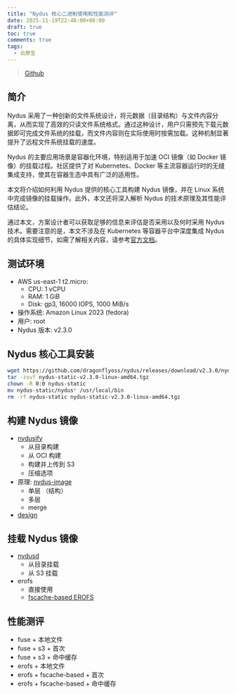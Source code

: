 ```yaml
---
title: "Nydus 核心二进制使用和性能测评"
date: 2025-11-19T22:48:00+08:00
draft: true
toc: true
comments: true
tags:
  - 云原生
---
```


> [Github](https://github.com/dragonflyoss/nydus)

## 简介

Nydus 采用了一种创新的文件系统设计，将元数据（目录结构）与文件内容分离，从而实现了高效的只读文件系统格式。通过这种设计，用户只需预先下载元数据即可完成文件系统的挂载，而文件内容则在实际使用时按需加载。这种机制显著提升了远程文件系统挂载的速度。

Nydus 的主要应用场景是容器化环境，特别适用于加速 OCI 镜像（如 Docker 镜像）的挂载过程。社区提供了对 Kubernetes、Docker 等主流容器运行时的无缝集成支持，使其在容器生态中具有广泛的适用性。

本文将介绍如何利用 Nydus 提供的核心工具构建 Nydus 镜像，并在 Linux 系统中完成镜像的挂载操作。此外，本文还将深入解析 Nydus 的技术原理及其性能评估结论。

通过本文，方案设计者可以获取足够的信息来评估是否采用以及何时采用 Nydus 技术。需要注意的是，本文不涉及在 Kubernetes 等容器平台中深度集成 Nydus 的具体实现细节，如需了解相关内容，请参考[官方文档](https://github.com/dragonflyoss/nydus/tree/v2.3.0?tab=readme-ov-file#supported-platforms)。

## 测试环境

* AWS us-east-1 t2.micro:
    * CPU: 1 vCPU
    * RAM: 1 GiB
    * Disk: gp3, 16000 IOPS, 1000 MiB/s
* 操作系统: Amazon Linux 2023 (fedora)
* 用户: root
* Nydus 版本: v2.3.0

## Nydus 核心工具安装

```bash
wget https://github.com/dragonflyoss/nydus/releases/download/v2.3.0/nydus-static-v2.3.0-linux-amd64.tgz
tar -zxvf nydus-static-v2.3.0-linux-amd64.tgz
chown -R 0:0 nydus-static
mv nydus-static/nydus* /usr/local/bin
rm -rf nydus-static nydus-static-v2.3.0-linux-amd64.tgz 
```

## 构建 Nydus 镜像

* [nydusify](https://github.com/dragonflyoss/nydus/blob/master/docs/nydusify.md)
    * 从目录构建
    * 从 OCI 构建
    * 构建并上传到 S3
    * 压缩选项
* 原理: [nydus-image](https://github.com/dragonflyoss/nydus/blob/master/docs/nydus-image.md)
    * 单层 （结构）
    * 多层
    * merge
* [design](https://github.com/dragonflyoss/nydus/blob/master/docs/nydus-design.md)

## 挂载 Nydus 镜像

* [nydusd](https://github.com/dragonflyoss/nydus/blob/master/docs/nydusd.md)
    * 从目录挂载
    * 从 S3 挂载
* erofs
    * 直接使用
    * [fscache-based EROFS](https://github.com/dragonflyoss/nydus/blob/master/docs/nydus-fscache.md)

## 性能测评

* fuse + 本地文件
* fuse + s3 + 首次
* fuse + s3 + 命中缓存
* erofs + 本地文件
* erofs + fscache-based + 首次
* erofs + fscache-based + 命中缓存
